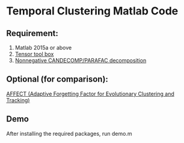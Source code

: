 # Temporal Clustering Matlab Code

## Requirement:

1. Matlab 2015a or above 
2. [Tensor tool box](https://software.sandia.gov/trac/TensorToolbox)
3. [Nonnegative CANDECOMP/PARAFAC decomposition](http://www.math.ucla.edu/~wotaoyin/papers/bcu/ncp/index.html)

## Optional (for comparison):
[AFFECT (Adaptive Forgetting Factor for Evolutionary Clustering and Tracking) ](http://tbayes.eecs.umich.edu/xukevin/affect)

## Demo
After installing the required packages, run demo.m
